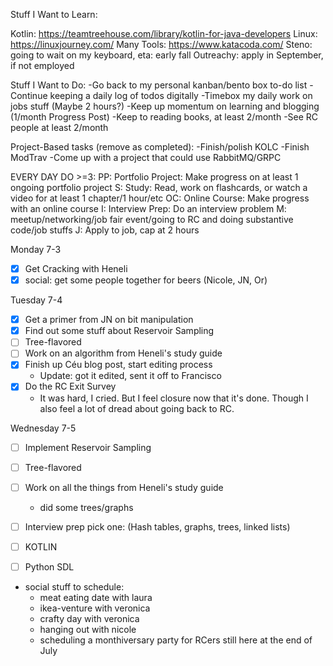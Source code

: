 Stuff I Want to Learn:

Kotlin: https://teamtreehouse.com/library/kotlin-for-java-developers
Linux: https://linuxjourney.com/
Many Tools: https://www.katacoda.com/
Steno: going to wait on my keyboard, eta: early fall
Outreachy: apply in September, if not employed

Stuff I Want to Do:
-Go back to my personal kanban/bento box to-do list
-Continue keeping a daily log of todos digitally
-Timebox my daily work on jobs stuff (Maybe 2 hours?)
-Keep up momentum on learning and blogging (1/month Progress Post)
-Keep to reading books, at least 2/month
-See RC people at least 2/month

Project-Based tasks (remove as completed):
-Finish/polish KOLC
-Finish ModTrav
-Come up with a project that could use RabbitMQ/GRPC

EVERY DAY DO >=3:
PP: Portfolio Project: Make progress on at least 1 ongoing portfolio project
S: Study: Read, work on flashcards, or watch a video for at least 1 chapter/1 hour/etc
OC: Online Course: Make progress with an online course
I: Interview Prep: Do an interview problem
M: meetup/networking/job fair event/going to RC and doing substantive code/job stuffs
J: Apply to job, cap at 2 hours


Monday 7-3
* [X] Get Cracking with Heneli
* [X] social: get some people together for beers (Nicole, JN, Or)

Tuesday 7-4
* [X] Get a primer from JN on bit manipulation
* [X] Find out some stuff about Reservoir Sampling
* [ ] Tree-flavored
* [ ] Work on an algorithm from Heneli's study guide
* [X] Finish up Céu blog post, start editing process
  * Update: got it edited, sent it off to Francisco
* [X] Do the RC Exit Survey
  * It was hard, I cried. But I feel closure now that it's done. Though I also feel a lot of dread about going back to RC.

Wednesday 7-5
* [ ] Implement Reservoir Sampling
* [ ] Tree-flavored
* [ ] Work on all the things from Heneli's study guide
  * did some trees/graphs


* [ ] Interview prep pick one: (Hash tables, graphs, trees, linked lists)
* [ ] KOTLIN

* [ ] Python SDL

* social stuff to schedule:
  * meat eating date with laura
  * ikea-venture with veronica
  * crafty day with veronica
  * hanging out with nicole
  * scheduling a monthiversary party for RCers still here at the end of July
